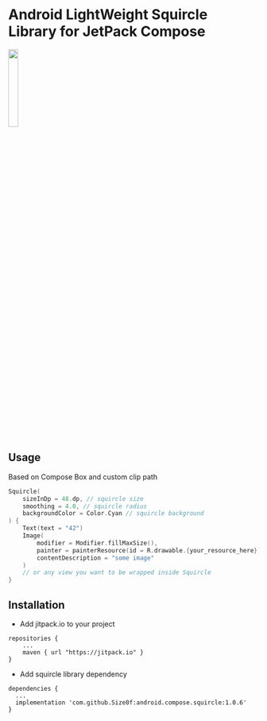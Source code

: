 # Android LightWeight Squircle Library for JetPack Compose

<img src="https://user-images.githubusercontent.com/8309945/151852180-f6f6acc1-fd09-46e9-8d3b-31297854eec9.gif" width="20%"/>

## Usage

Based on Compose Box and custom clip path
```kotlin
Squircle(
    sizeInDp = 48.dp, // squircle size
    smoothing = 4.0, // squircle radius
    backgroundColor = Color.Cyan // squircle background
) {
    Text(text = "42")
    Image(
        modifier = Modifier.fillMaxSize(),
        painter = painterResource(id = R.drawable.{your_resource_here}),
        contentDescription = "some image"
    )
    // or any view you want to be wrapped inside Squircle
}
```

## Installation
- Add jitpack.io to your project
```
repositories {
    ...
    maven { url "https://jitpack.io" }
}
```
- Add squircle library dependency
``` 
dependencies { 
  ...
  implementation 'com.github.Size0f:android.compose.squircle:1.0.6'
}
```
